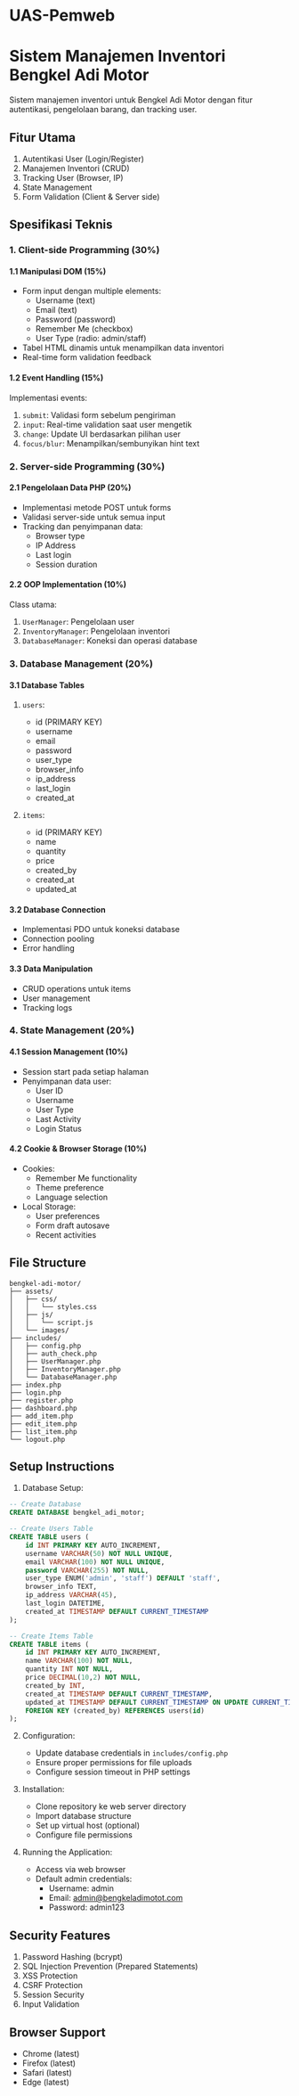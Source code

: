 # UAS-Pemweb
# Sistem Manajemen Inventori Bengkel Adi Motor

Sistem manajemen inventori untuk Bengkel Adi Motor dengan fitur autentikasi, pengelolaan barang, dan tracking user.

## Fitur Utama

1. Autentikasi User (Login/Register)
2. Manajemen Inventori (CRUD)
3. Tracking User (Browser, IP)
4. State Management
5. Form Validation (Client & Server side)

## Spesifikasi Teknis

### 1. Client-side Programming (30%)

#### 1.1 Manipulasi DOM (15%)
- Form input dengan multiple elements:
  - Username (text)
  - Email (text)
  - Password (password)
  - Remember Me (checkbox)
  - User Type (radio: admin/staff)
- Tabel HTML dinamis untuk menampilkan data inventori
- Real-time form validation feedback

#### 1.2 Event Handling (15%)
Implementasi events:
1. `submit`: Validasi form sebelum pengiriman
2. `input`: Real-time validation saat user mengetik
3. `change`: Update UI berdasarkan pilihan user
4. `focus/blur`: Menampilkan/sembunyikan hint text

### 2. Server-side Programming (30%)

#### 2.1 Pengelolaan Data PHP (20%)
- Implementasi metode POST untuk forms
- Validasi server-side untuk semua input
- Tracking dan penyimpanan data:
  - Browser type
  - IP Address
  - Last login
  - Session duration

#### 2.2 OOP Implementation (10%)
Class utama:
1. `UserManager`: Pengelolaan user
2. `InventoryManager`: Pengelolaan inventori
3. `DatabaseManager`: Koneksi dan operasi database

### 3. Database Management (20%)

#### 3.1 Database Tables
1. `users`:
   - id (PRIMARY KEY)
   - username
   - email
   - password
   - user_type
   - browser_info
   - ip_address
   - last_login
   - created_at

2. `items`:
   - id (PRIMARY KEY)
   - name
   - quantity
   - price
   - created_by
   - created_at
   - updated_at

#### 3.2 Database Connection
- Implementasi PDO untuk koneksi database
- Connection pooling
- Error handling

#### 3.3 Data Manipulation
- CRUD operations untuk items
- User management
- Tracking logs

### 4. State Management (20%)

#### 4.1 Session Management (10%)
- Session start pada setiap halaman
- Penyimpanan data user:
  - User ID
  - Username
  - User Type
  - Last Activity
  - Login Status

#### 4.2 Cookie & Browser Storage (10%)
- Cookies:
  - Remember Me functionality
  - Theme preference
  - Language selection
- Local Storage:
  - User preferences
  - Form draft autosave
  - Recent activities

## File Structure

```
bengkel-adi-motor/
├── assets/
│   ├── css/
│   │   └── styles.css
│   ├── js/
│   │   └── script.js
│   └── images/
├── includes/
│   ├── config.php
│   ├── auth_check.php
│   ├── UserManager.php
│   ├── InventoryManager.php
│   └── DatabaseManager.php
├── index.php
├── login.php
├── register.php
├── dashboard.php
├── add_item.php
├── edit_item.php
├── list_item.php
└── logout.php
```

## Setup Instructions

1. Database Setup:
```sql
-- Create Database
CREATE DATABASE bengkel_adi_motor;

-- Create Users Table
CREATE TABLE users (
    id INT PRIMARY KEY AUTO_INCREMENT,
    username VARCHAR(50) NOT NULL UNIQUE,
    email VARCHAR(100) NOT NULL UNIQUE,
    password VARCHAR(255) NOT NULL,
    user_type ENUM('admin', 'staff') DEFAULT 'staff',
    browser_info TEXT,
    ip_address VARCHAR(45),
    last_login DATETIME,
    created_at TIMESTAMP DEFAULT CURRENT_TIMESTAMP
);

-- Create Items Table
CREATE TABLE items (
    id INT PRIMARY KEY AUTO_INCREMENT,
    name VARCHAR(100) NOT NULL,
    quantity INT NOT NULL,
    price DECIMAL(10,2) NOT NULL,
    created_by INT,
    created_at TIMESTAMP DEFAULT CURRENT_TIMESTAMP,
    updated_at TIMESTAMP DEFAULT CURRENT_TIMESTAMP ON UPDATE CURRENT_TIMESTAMP,
    FOREIGN KEY (created_by) REFERENCES users(id)
);
```

2. Configuration:
   - Update database credentials in `includes/config.php`
   - Ensure proper permissions for file uploads
   - Configure session timeout in PHP settings

3. Installation:
   - Clone repository ke web server directory
   - Import database structure
   - Set up virtual host (optional)
   - Configure file permissions

4. Running the Application:
   - Access via web browser
   - Default admin credentials:
     - Username: admin
     - Email: admin@bengkeladimotot.com
     - Password: admin123

## Security Features

1. Password Hashing (bcrypt)
2. SQL Injection Prevention (Prepared Statements)
3. XSS Protection
4. CSRF Protection
5. Session Security
6. Input Validation

## Browser Support

- Chrome (latest)
- Firefox (latest)
- Safari (latest)
- Edge (latest)
